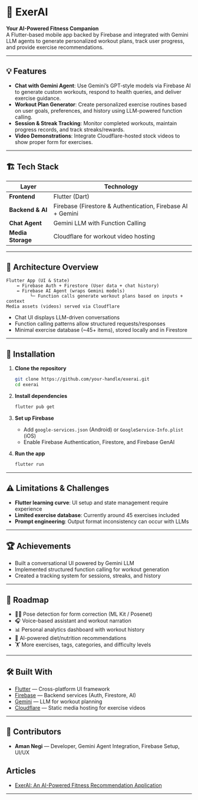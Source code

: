 # 🚀 ExerAI

**Your AI-Powered Fitness Companion**  
A Flutter-based mobile app backed by Firebase and integrated with Gemini LLM agents to generate personalized workout plans, track user progress, and provide exercise recommendations.

---

## 💡 Features

- **Chat with Gemini Agent**: Use Gemini’s GPT‑style models via Firebase AI to generate custom workouts, respond to health queries, and deliver exercise guidance.  
- **Workout Plan Generator**: Create personalized exercise routines based on user goals, preferences, and history using LLM-powered function calling.  
- **Session & Streak Tracking**: Monitor completed workouts, maintain progress records, and track streaks/rewards.  
- **Video Demonstrations**: Integrate Cloudflare-hosted stock videos to show proper form for exercises.  

---

## 🏗️ Tech Stack

| Layer              | Technology                                                  |
|-------------------|--------------------------------------------------------------|
| **Frontend**      | Flutter (Dart)                                               |
| **Backend & AI**  | Firebase (Firestore & Authentication, Firebase AI + Gemini |
| **Chat Agent**    | Gemini LLM with Function Calling                             |
| **Media Storage** | Cloudflare for workout video hosting                         |

---

## 🧩 Architecture Overview

```
Flutter App (UI & State) 
    ↔ Firebase Auth + Firestore (User data + chat history)
    ↔ Firebase AI Agent (wraps Gemini models)
         └─ Function calls generate workout plans based on inputs + context
Media assets (videos) served via Cloudflare
```

- Chat UI displays LLM-driven conversations  
- Function calling patterns allow structured requests/responses  
- Minimal exercise database (~45+ items), stored locally and in Firestore  

---

## 🔧 Installation

1. **Clone the repository**  
   ```bash
   git clone https://github.com/your-handle/exerai.git
   cd exerai
   ```

2. **Install dependencies**  
   ```bash
   flutter pub get
   ```

3. **Set up Firebase**  
   - Add `google-services.json` (Android) or `GoogleService-Info.plist` (iOS)  
   - Enable Firebase Authentication, Firestore, and Firebase GenAI

4. **Run the app**  
   ```bash
   flutter run
   ```

---

## ⚠️ Limitations & Challenges

- **Flutter learning curve**: UI setup and state management require experience  
- **Limited exercise database**: Currently around 45 exercises included  
- **Prompt engineering**: Output format inconsistency can occur with LLMs  

---

## 🏆 Achievements

- Built a conversational UI powered by Gemini LLM  
- Implemented structured function calling for workout generation  
- Created a tracking system for sessions, streaks, and history  

---

## 🚀 Roadmap

- 🧍‍♀️ Pose detection for form correction (ML Kit / Posenet)  
- 🎧 Voice-based assistant and workout narration  
- 📊 Personal analytics dashboard with workout history  
- 🥗 AI-powered diet/nutrition recommendations  
- 🏋️ More exercises, tags, categories, and difficulty levels  

---

## 🛠️ Built With

- [Flutter](https://flutter.dev/) — Cross-platform UI framework  
- [Firebase](https://firebase.google.com/) — Backend services (Auth, Firestore, AI)  
- [Gemini](https://ai.google.dev/) — LLM for workout planning  
- [Cloudflare](https://www.cloudflare.com/) — Static media hosting for exercise videos  

---

## 👤 Contributors

- **Aman Negi** — Developer, Gemini Agent Integration, Firebase Setup, UI/UX
  
## Articles

- [ ExerAI: An AI-Powered Fitness Recommendation Application ](https://amannegi.online/exerai-an-ai-powered-fitness-recommendation-application)  

---
